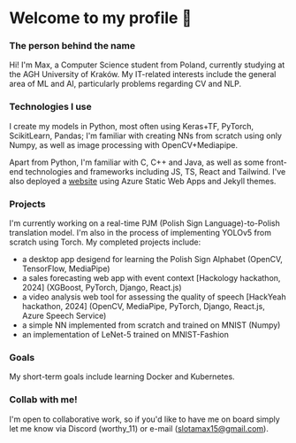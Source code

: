 # Welcome to my profile 👋
### The person behind the name
Hi! I'm Max, a Computer Science student from Poland, currently studying at the AGH University of Kraków. My IT-related interests include the general area of ML and AI, particularly problems regarding CV and NLP.

### Technologies I use
I create my models in Python, most often using Keras+TF, PyTorch, ScikitLearn, Pandas; I'm familiar with creating NNs from scratch using only Numpy, as well as image processing with OpenCV+Mediapipe. <br />

Apart from Python, I'm familiar with C, C++ and Java, as well as some front-end technologies and frameworks including JS, TS, React and Tailwind. I've also deployed a [website](https://brave-mushroom-033507c03.4.azurestaticapps.net/) using Azure Static Web Apps and Jekyll themes.

### Projects
I'm currently working on a real-time PJM (Polish Sign Language)-to-Polish translation model. I'm also in the process of implementing YOLOv5 from scratch using Torch. My completed projects include:
- a desktop app desigend for learning the Polish Sign Alphabet (OpenCV, TensorFlow, MediaPipe)
- a sales forecasting web app with event context [Hackology hackathon, 2024] (XGBoost, PyTorch, Django, React.js) 
- a video analysis web tool for assessing the quality of speech [HackYeah hackathon, 2024] (OpenCV, MediaPipe, PyTorch, Django, React.js, Azure Speech Service) 
- a simple NN implemented from scratch and trained on MNIST (Numpy)
- an implementation of LeNet-5 trained on MNIST-Fashion

### Goals
My short-term goals include learning Docker and Kubernetes.

### Collab with me!
I'm open to collaborative work, so if you'd like to have me on board simply let me know via Discord (worthy_11) or e-mail (slotamax15@gmail.com).
